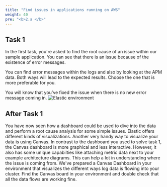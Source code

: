 ```yaml
---
title: "Find issues in applications running on AWS"
weight: 40
pre: "<b>2.a </b>"
---
```

## Task 1

In the first task, you're asked to find the root cause of an issue within our sample application. You can see that there is an issue because of the existence of error messages.

You can find error messages within the logs and also by looking at the APM data. Both ways will lead to the expected results. Choose the one that is more preferable for you. 

You will know that you’ve fixed the issue when there is no new error message coming in.
![Elastic environment](/images/task1-solution.png)

## After Task 1

You have now seen how a dashboard could be used to dive into the data and perform a root cause analysis for some simple issues. Elastic offers different kinds of visualizations. Another very handy way to visualize your data is using Canvas. In contrast to the dashboard you used to solve task 1, the Canvas dashboard is more graphical and less interactive. However, it also has some unique capabilties like attaching metric data next to your example architecture diagrams. This can help a lot in understanding where the issue is coming from.
We've prepared a Canvas Dashboard in your environment that visualizes the different ways log data is flowing into your cluster. Find the Canvas board in your environment and double check that all the data flows are working fine.  

